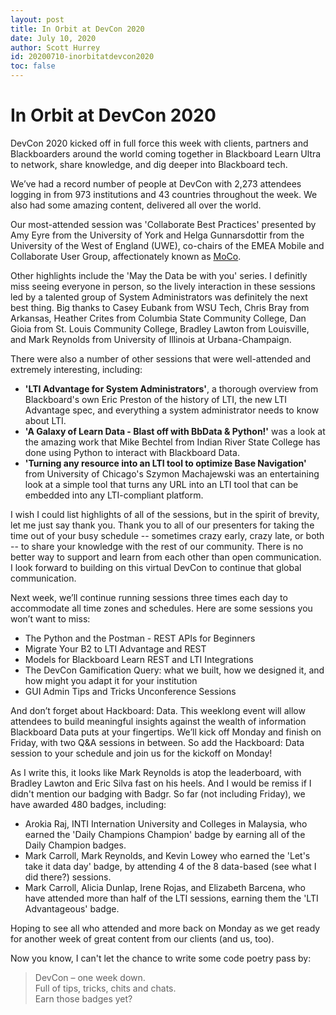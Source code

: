 ```yaml
---
layout: post
title: In Orbit at DevCon 2020
date: July 10, 2020
author: Scott Hurrey
id: 20200710-inorbitatdevcon2020
toc: false
---
```


# In Orbit at DevCon 2020

DevCon 2020 kicked off in full force this week with clients, partners and Blackboarders around the world coming together in Blackboard Learn Ultra to network, share knowledge, and dig deeper into Blackboard tech.

We’ve had a record number of people at DevCon with 2,273 attendees logging in from 973 institutions and 43 countries throughout the week. We also had some amazing content, delivered all over the world. 

Our most-attended session was 'Collaborate Best Practices' presented by Amy Eyre from the University of York and Helga Gunnarsdottir from the University of the West of England (UWE), co-chairs of the EMEA Mobile and Collaborate User Group, affectionately known as [MoCo](https://community.blackboard.com/groups/home/57). 

Other highlights include the 'May the Data be with you' series. I definitly miss seeing everyone in person, so the lively interaction in these sessions led by a talented group of System Administrators was definitely the next best thing. Big thanks to Casey Eubank from WSU Tech, Chris Bray from Arkansas, Heather Crites from Columbia State Community College, Dan Gioia from St. Louis Community College, Bradley Lawton from Louisville, and Mark Reynolds from University of Illinois at Urbana-Champaign.

There were also a number of other sessions that were well-attended and extremely interesting, including: 

* **'LTI Advantage for System Administrators'**, a thorough overview from Blackboard's own Eric Preston of the history of LTI, the new LTI Advantage spec, and everything a system administrator needs to know about LTI.
* **'A Galaxy of Learn Data - Blast off with BbData & Python!'** was a look at the amazing work that Mike Bechtel from Indian River State College has done using Python to interact with Blackboard Data.  
* **'Turning any resource into an LTI tool to optimize Base Navigation'** from University of Chicago's Szymon Machajewski was an entertaining look at a simple tool that turns any URL into an LTI tool that can be embedded into any LTI-compliant platform.

I wish I could list highlights of all of the sessions, but in the spirit of brevity, let me just say thank you. Thank you to all of our presenters for taking the time out of your busy schedule -- sometimes crazy early, crazy late, or both -- to share your knowledge with the rest of our community. There is no better way to support and learn from each other than open communication. I look forward to building on this virtual DevCon to continue that global communication.

Next week, we’ll continue running sessions three times each day to accommodate all time zones and schedules. Here are some sessions you won’t want to miss:

* The Python and the Postman - REST APIs for Beginners
* Migrate Your B2 to LTI Advantage and REST
* Models for Blackboard Learn REST and LTI Integrations
* The DevCon Gamification Query: what we built, how we designed it, and how might you adapt it for your institution
* GUI Admin Tips and Tricks Unconference Sessions

And don’t forget about Hackboard: Data. This weeklong event will allow attendees to build meaningful insights against the wealth of information Blackboard Data puts at your fingertips. We’ll kick off Monday and finish on Friday, with two Q&A sessions in between. So add the Hackboard: Data session to your schedule and join us for the kickoff on Monday!

As I write this, it looks like Mark Reynolds is atop the leaderboard, with Bradley Lawton and Eric Silva fast on his heels. And I would be remiss if I didn't mention our badging with Badgr. So far (not including Friday), we have awarded 480 badges, including:

* Arokia Raj, INTI Internation University and Colleges in Malaysia, who earned the 'Daily Champions Champion' badge by earning all of the Daily Champion badges. 
* Mark Carroll, Mark Reynolds, and Kevin Lowey who earned the 'Let's take it data day' badge, by attending 4 of the 8 data-based (see what I did there?) sessions.
* Mark Carroll, Alicia Dunlap, Irene Rojas, and Elizabeth Barcena, who have attended more than half of the LTI sessions, earning them the 'LTI Advantageous' badge.

Hoping to see all who attended and more back on Monday as we get ready for another week of great content from our clients (and us, too).

Now you know, I can't let the chance to write some code poetry pass by:

> DevCon – one week down.<br />
> Full of tips, tricks, chits and chats.<br />
> Earn those badges yet?